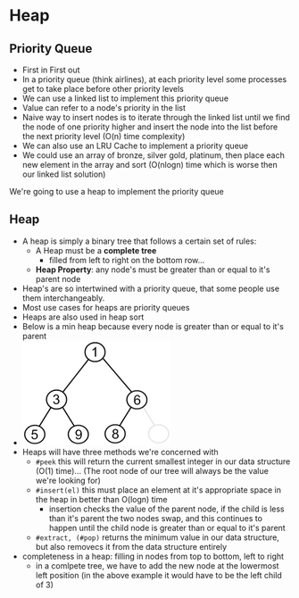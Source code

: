 # Heap
## Priority Queue
* First in First out
* In a priority queue (think airlines), at each priority level some processes get to take place before other priority levels
* We can use a linked list to implement this priority queue
* Value can refer to a node's priority in the list
* Naive way to insert nodes is to iterate through the linked list until we find the node of one priority higher and insert the node into the list before the next priority level (O(n) time complexity)
* We can also use an LRU Cache to implement a priority queue
* We could use an array of bronze, silver gold, platinum, then place each new element in the array and sort (O(nlogn) time which is worse then our linked list solution)

We're going to use a heap to implement the priority queue
## Heap
* A heap is simply a binary tree that follows a certain set of rules:
  * A Heap must be a __complete tree__
    * filled from left to right on the bottom row...
  * **Heap Property**: any node's must be greater than or equal to it's parent node
* Heap's are so intertwined with a priority queue, that some people use them interchangeably.
* Most use cases for heaps are priority queues
* Heaps are also used in heap sort  
* Below is a min heap because every node is greater than or equal to it's parent
* ![Heap](./img/nearly-complete-binary-tree-correct.png)
* Heaps will have three methods we're concerned with
  * `#peek` this will return the current smallest integer in our data structure (O(1) time)... (The root node of our tree will always be the value we're looking for)
  * `#insert(el)` this must place an element at it's appropriate space in the heap in better than O(logn) time
    * insertion checks the value of the parent node, if the child is less than it's parent the two nodes swap, and this continues to happen until the child node is greater than or equal to it's parent
  * `#extract, (#pop)` returns the minimum value in our data structure, but also removecs it from the data structure entirely  
* completeness in a heap: filling in nodes from top to bottom, left to right
  * in a comlpete tree, we have to add the new node at the lowermost left position (in the above example it would have to be the left child of 3)
